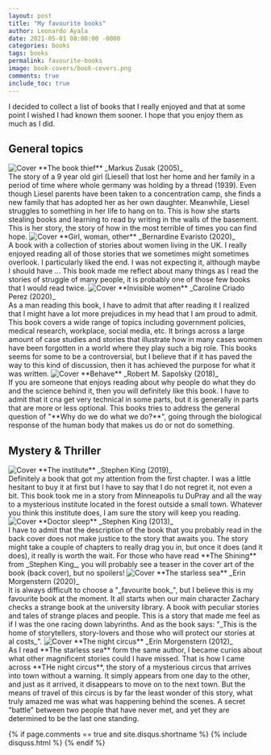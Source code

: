 ```yaml
---
layout: post
title: "My favourite books"
author: Leonardo Ayala
date: 2021-05-01 08:00:00 -0000
categories: books
tags: books
permalink: favourite-books
image: book-covers/book-covers.png
comments: true
include_toc: true
---
```


<p class="first-p">
  <span class="first-word">I decided</span> to collect a list of books that I really enjoyed and that at some point I wished
I had known them sooner. I hope that you enjoy them as much as I did.
</p>

## General topics
<span class="book-cover">
<img alt="Cover" src="{{ site.baseurl }}/assets/img/book-covers/the-book-thief.jpeg">
</span>
<span class="book-description">
**The book thief** _Markus Zusak (2005)_
<br>
The story of a 9 year old girl (Liesel) that lost her home and her family in a period of time where whole germany was holding by
a thread (1939). Even though Liesel parents have been taken to a concentration camp, she finds a new family that has 
adopted her as her own daughter. Meanwhile, Liesel struggles to something in her life to hang on to. This is how she 
starts stealing books and learning to read by writing in the walls of the basement. This is her story, the story of how
in the most terrible of times you can find hope.
</span>

<span class="book-cover">
<img alt="Cover" src="{{ site.baseurl }}/assets/img/book-covers/gir-woman-other.jpeg">
</span>
<span class="book-description">
**Girl, woman, other** _Bernardine Evaristo (2020)_
<br>
A book with a collection of stories about women living in the UK. I really enjoyed reading all of those  stories that we
sometimes might sometimes overlook. I particularly liked the end. I was not expecting it, although maybe I should have ...
This book made me reflect about many things as I read the stories of struggle of many people, it is probably one of those 
few books that I would read twice.
</span>

<span class="book-cover">
<img alt="Cover" src="{{ site.baseurl }}/assets/img/book-covers/invisible-women.jpeg">
</span>
<span class="book-description">
**Invisible women** _Caroline Criado Perez (2020)_
<br>
As a man reading this book, I have to admit that after reading it I realized that I might have a lot more prejudices in my head that I am proud to admit. This 
book covers a wide range of topics including government policies, medical research, workplace, social media, etc. It brings
across a large amount of case studies and stories that illustrate how in many cases women have been forgotten in a world
where they play such a big role. This books seems for some to be a controversial,
but I believe that if it has paved the way to this kind of discussion, then it has achieved the purpose for what it was written.
</span>

<span class="book-cover">
<img alt="Cover" src="{{ site.baseurl }}/assets/img/book-covers/behave.jpeg">
</span>
<span class="book-description">
**Behave** _Robert M. Sapolsky (2018)_
<br>
If you are someone that enjoys reading about why people do what they do and the science behind it, then you will definitely
like this book. I have to admit that it cna get very technical in some parts, but it is generally in parts that are more 
or less optional. This books tries to address the general question of "**Why do we do what we do?**", going through the
biological response of the human body that makes us do or not do something.
</span>

## Mystery & Thriller
<span class="book-cover">
<img alt="Cover" src="{{ site.baseurl }}/assets/img/book-covers/the-institute.jpeg">
</span>
<span class="book-description">
**The institute** _Stephen King (2019)_
<br>
Definitely a book that got my attention from the first chapter. I was a little hesitant to buy it at first but I have 
to say that I do not regret it, not even a bit. This book took me in a story from Minneapolis tu DuPray and all the way
to a mysterious institute located in the forest outside a small town. Whatever you think this institute does, I am sure 
the story will keep you reading. 
</span>


<span class="book-cover">
<img alt="Cover" src="{{ site.baseurl }}/assets/img/book-covers/doctor-sleep.jpeg">
</span>
<span class="book-description">
**Doctor sleep** _Stephen King (2013)_
<br>
I have to admit that the description of the book that you probably read in the back cover does not make justice to the 
story that awaits you. The story might take a couple of chapters to really drag you in, but once it does (and it does),
it really is worth the wait. For those who have read **The Shining** from _Stephen King_, you will probably see a teaser 
in the cover art of the book (back cover), but no spoilers! 
</span>

<span class="book-cover">
<img alt="Cover" src="{{ site.baseurl }}/assets/img/book-covers/the-starless-sea.jpeg">
</span>
<span class="book-description">
**The starless sea** _Erin Morgenstern (2020)_
<br>
It is always difficult to choose a "_favourite book_", but I believe this is my favourite book at the moment. It all 
starts when our main character Zachary checks a strange book at the university library. A book with peculiar stories and tales
of strange places and people. This is a story that made me feel as if I was the one racing down labyrinths. And as the 
book says: "_This is the home of storytellers, story-lovers and those who will protect our stories at al costs_".
</span>


<span class="book-cover">
<img alt="Cover" src="{{ site.baseurl }}/assets/img/book-covers/the-night-circus.jpeg">
</span>
<span class="book-description">
**The night circus** _Erin Morgenstern (2012)_
<br>
As I read **The starless sea** form the same author, I became curios about what other magnificent stories could I have 
missed. That is how I came across **THe night circus**, the story of a mysterious circus that arrives into town without 
a warning. It simply appears from one day to the other, and just as it arrived, it disappears to move on to the next town.
But the means of travel of this circus is by far the least wonder of this story, what truly amazed me was what was 
happening behind the scenes. A secret "battle" between two people that have never met, and yet they are determined to be
the last one standing.
</span>

{% if page.comments == true and site.disqus.shortname %}
    {% include disquss.html %}
{% endif %}